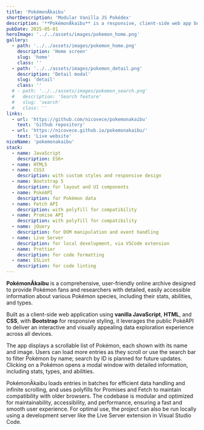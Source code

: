 ```yaml
---
title: 'PokémonĀkaibu'
shortDescription: 'Modular Vanilla JS Pokédex'
description: '**PokémonĀkaibu** is a responsive, client-side web app built with vanilla **JavaScript**, **HTML**, and **CSS**, styled with **Bootstrap**. It fetches data from the PokéAPI in batches to support infinite scrolling, dynamically renders each Pokémon as an interactive entry, and uses modals for detailed views. The project is modular, performance-optimized, and includes polyfills for broader browser compatibility.'
pubDate: 2025-05-01
heroImage: '../../assets/images/pokemon_home.png'
gallery:
  - path: '../../assets/images/pokemon_home.png'
    description: 'Home screen'
    slug: 'home'
    class: ''
  - path: '../../assets/images/pokemon_detail.png'
    description: 'Detail modal'
    slug: 'detail'
    class: ''
  # - path: '../../assets/images/pokemon_search.png'
  #   description: 'Search feature'
  #   slug: 'search'
  #   class: ''
links:
  - url: 'https://github.com/nicovece/pokemonakaibu'
    text: 'Github repository'
  - url: 'https://nicovece.github.io/pokemonakaibu/'
    text: 'Live website'
niceName: 'pokemonakaibu'
stack:
  - name: JavaScript
    description: ES6+
  - name: HTML5
  - name: CSS3
    description: with custom styles and responsive design
  - name: Bootstrap 5
    description: for layout and UI components
  - name: PokéAPI
    description: for Pokémon data
  - name: Fetch API
    description: with polyfill for compatibility
  - name: Promise API
    description: with polyfill for compatibility
  - name: jQuery
    description: for DOM manipulation and event handling
  - name: Live Server
    description: for local development, via VSCode extension
  - name: Prettier
    description: for code formatting
  - name: ESLint
    description: for code linting
---
```


**PokémonĀkaibu** is a comprehensive, user-friendly online archive designed to provide Pokémon fans and researchers with detailed, easily accessible information about various Pokémon species, including their stats, abilities, and types.

Built as a client-side web application using **vanilla JavaScript**, **HTML**, and **CSS**, with **Bootstrap** for responsive styling, it leverages the public PokéAPI to deliver an interactive and visually appealing data exploration experience across all devices.

The app displays a scrollable list of Pokémon, each shown with its name and image. Users can load more entries as they scroll or use the search bar to filter Pokémon by name; search by ID is planned for future updates. Clicking on a Pokémon opens a modal window with detailed information, including stats, types, and abilities.

PokémonĀkaibu loads entries in batches for efficient data handling and infinite scrolling, and uses polyfills for Promises and Fetch to maintain compatibility with older browsers. The codebase is modular and optimized for maintainability, accessibility, and performance, ensuring a fast and smooth user experience. For optimal use, the project can also be run locally using a development server like the Live Server extension in Visual Studio Code.
